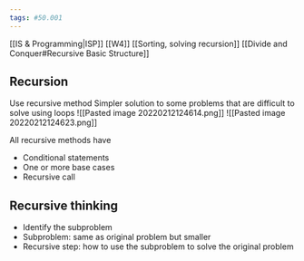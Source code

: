 ```yaml
---
tags: #50.001
---
```

[[IS & Programming|ISP]]
[[W4]]
[[Sorting, solving recursion]]
[[Divide and Conquer#Recursive Basic Structure]]

## Recursion
Use recursive method
Simpler solution to some problems that are difficult to solve using loops
![[Pasted image 20220212124614.png]]
![[Pasted image 20220212124623.png]]

All recursive methods have
- Conditional statements
- One or more base cases
- Recursive call

## Recursive thinking
- Identify the subproblem
- Subproblem: same as original problem but smaller
- Recursive step: how to use the subproblem to solve the original problem